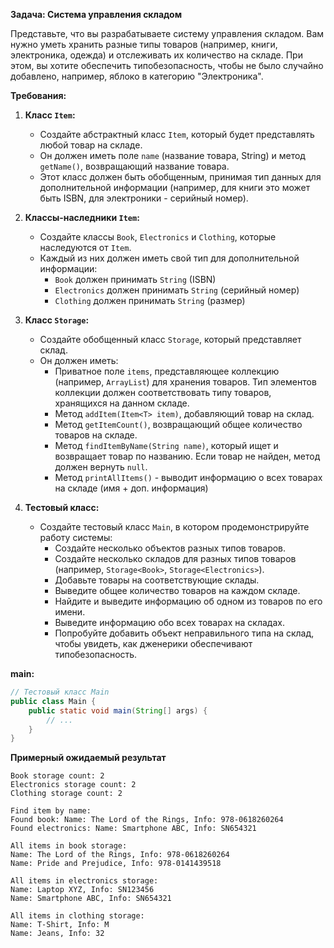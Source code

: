 **Задача: Система управления складом**

Представьте, что вы разрабатываете систему управления складом. Вам нужно уметь хранить разные типы товаров (например, книги, электроника, одежда) и отслеживать их количество на складе. При этом, вы хотите обеспечить типобезопасность, чтобы не было случайно добавлено, например, яблоко в категорию "Электроника".

**Требования:**

1.  **Класс `Item`:**
    *   Создайте абстрактный класс `Item`, который будет представлять любой товар на складе.
    *   Он должен иметь поле `name` (название товара, String) и метод `getName()`, возвращающий название товара.
    *   Этот класс должен быть обобщенным, принимая тип данных для дополнительной информации (например, для книги это может быть ISBN, для электроники - серийный номер).

2.  **Классы-наследники `Item`:**
    *   Создайте классы `Book`, `Electronics` и `Clothing`, которые наследуются от `Item`.
    *   Каждый из них должен иметь свой тип для дополнительной информации:
        *   `Book` должен принимать `String` (ISBN)
        *   `Electronics` должен принимать `String` (серийный номер)
        *   `Clothing` должен принимать `String` (размер)

3.  **Класс `Storage`:**
    *   Создайте обобщенный класс `Storage`, который представляет склад.
    *   Он должен иметь:
        *   Приватное поле `items`, представляющее коллекцию (например, `ArrayList`) для хранения товаров. Тип элементов коллекции должен соответствовать типу товаров, хранящихся на данном складе.
        *   Метод `addItem(Item<T> item)`, добавляющий товар на склад.
        *   Метод `getItemCount()`, возвращающий общее количество товаров на складе.
        *   Метод `findItemByName(String name)`, который ищет и возвращает товар по названию. Если товар не найден, метод должен вернуть `null`.
        *   Метод `printAllItems()` - выводит информацию о всех товарах на складе (имя + доп. информация)

4.  **Тестовый класс:**
    *   Создайте тестовый класс `Main`, в котором продемонстрируйте работу системы:
        *   Создайте несколько объектов разных типов товаров.
        *   Создайте несколько складов для разных типов товаров (например, `Storage<Book>`, `Storage<Electronics>`).
        *   Добавьте товары на соответствующие склады.
        *   Выведите общее количество товаров на каждом складе.
        *   Найдите и выведите информацию об одном из товаров по его имени.
        *   Выведите информацию обо всех товарах на складах.
        *   Попробуйте добавить объект неправильного типа на склад, чтобы увидеть, как дженерики обеспечивают типобезопасность.


**main:**

```java
// Тестовый класс Main
public class Main {
    public static void main(String[] args) {
        // ...
    }
}
```


**Примерный ожидаемый результат**
```
Book storage count: 2
Electronics storage count: 2
Clothing storage count: 2

Find item by name:
Found book: Name: The Lord of the Rings, Info: 978-0618260264
Found electronics: Name: Smartphone ABC, Info: SN654321

All items in book storage:
Name: The Lord of the Rings, Info: 978-0618260264
Name: Pride and Prejudice, Info: 978-0141439518

All items in electronics storage:
Name: Laptop XYZ, Info: SN123456
Name: Smartphone ABC, Info: SN654321

All items in clothing storage:
Name: T-Shirt, Info: M
Name: Jeans, Info: 32
```
